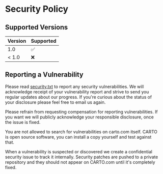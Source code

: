 # Security Policy

## Supported Versions


| Version | Supported          |
| ------- | ------------------ |
| 1.0     | :white_check_mark: |
| < 1.0   | :x:                |

## Reporting a Vulnerability

Please read [security.txt](https://github.com/CartoDB/cartodb/blob/master/security.txt) to report any security vulnerabilities. We will acknowledge receipt of your vulnerability report and strive to send you regular updates about our progress. If you're curious about the status of your disclosure please feel free to email us again.

Please refrain from requesting compensation for reporting vulnerabilities. If you want we will publicly acknowledge your responsible disclosure, once the issue is fixed.

You are not allowed to search for vulnerabilities on carto.com itself. CARTO is open source software, you can install a copy yourself and test against that.

When a vulnerability is suspected or discovered we create a confidential security issue to track it internally. Security patches are pushed to a private repository and they should not appear on CARTO.com until it's completely fixed.
